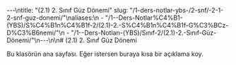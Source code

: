 ---\ntitle: "(2.1) 2. Sınıf Güz Dönemi"
slug: "/1-ders-notlar-ybs-/2-snf/-2-1-2-snf-guz-donemi/"\naliases:\n  - "/1--Ders-Notlar%C4%B1-(YBS)/S%C4%B1n%C4%B1f-2/(2.1)-2.-S%C4%B1n%C4%B1f-G%C3%BCz-D%C3%B6nemi/"\n  - "/1--Ders-Notları-(YBS)/Sınıf-2/(2.1)-2.-Sınıf-Güz-Dönemi/"\n---\n\n# (2.1) 2. Sınıf Güz Dönemi

Bu klasörün ana sayfası. Eğer istersen buraya kısa bir açıklama koy.


